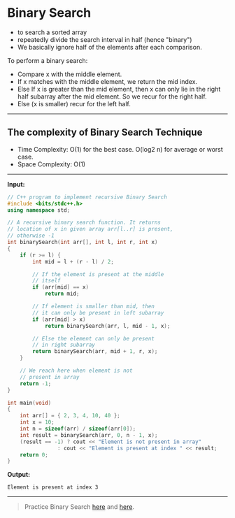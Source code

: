 # Binary Search

* to search a sorted array
* repeatedly divide the search interval in half (hence "binary")
* We basically ignore half of the elements after each comparison.

To perform a binary search:
* Compare x with the middle element.
* If x matches with the middle element, we return the mid index.
* Else If x is greater than the mid element, then x can only lie in the right half subarray after the mid element. So we recur for the right half.
* Else (x is smaller) recur for the left half.
---
## The complexity of Binary Search Technique

* Time Complexity: O(1) for the best case. O(log2 n) for average or worst case.
* Space Complexity: O(1) 
---
**Input:**

```cpp
// C++ program to implement recursive Binary Search
#include <bits/stdc++.h>
using namespace std;

// A recursive binary search function. It returns
// location of x in given array arr[l..r] is present,
// otherwise -1
int binarySearch(int arr[], int l, int r, int x)
{
	if (r >= l) {
		int mid = l + (r - l) / 2;

		// If the element is present at the middle
		// itself
		if (arr[mid] == x)
			return mid;

		// If element is smaller than mid, then
		// it can only be present in left subarray
		if (arr[mid] > x)
			return binarySearch(arr, l, mid - 1, x);

		// Else the element can only be present
		// in right subarray
		return binarySearch(arr, mid + 1, r, x);
	}

	// We reach here when element is not
	// present in array
	return -1;
}

int main(void)
{
	int arr[] = { 2, 3, 4, 10, 40 };
	int x = 10;
	int n = sizeof(arr) / sizeof(arr[0]);
	int result = binarySearch(arr, 0, n - 1, x);
	(result == -1) ? cout << "Element is not present in array"
				: cout << "Element is present at index " << result;
	return 0;
}
```

**Output:**
```
Element is present at index 3
```

---
> Practice Binary Search [here](https://www.hackerearth.com/practice/algorithms/searching/binary-search/practice-problems/) and [here](https://leetcode.com/tag/binary-search/).
